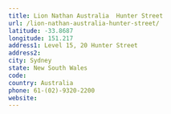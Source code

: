 ```yaml
---
title: Lion Nathan Australia  Hunter Street
url: /lion-nathan-australia-hunter-street/
latitude: -33.8687
longitude: 151.217
address1: Level 15, 20 Hunter Street
address2: 
city: Sydney
state: New South Wales
code: 
country: Australia
phone: 61-(02)-9320-2200
website: 
---
```


